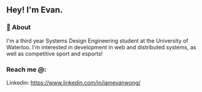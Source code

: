 ## Hey! I'm Evan.


### 🙌 About 

I'm a third year Systems Design Engineering student at the University of Waterloo. I'm interested in development in web and distributed systems, as well as competitive sport and esports!

### Reach me @:
Linkedin: https://www.linkedin.com/in/iamevanwong/
<br>
